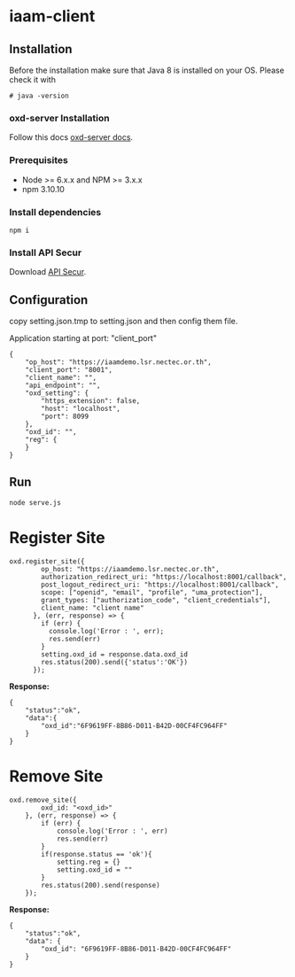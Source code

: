 # iaam-client
## Installation
Before the installation make sure that Java 8 is installed on your OS. Please check it with
```
# java -version
```

### oxd-server Installation
Follow this docs [oxd-server docs](https://gluu.org/docs/oxd/3.1.4/install/).


### Prerequisites
- Node >= 6.x.x and NPM >= 3.x.x
- npm 3.10.10


### Install dependencies 

```
npm i
```       

### Install API Secur
Download [API Secur](https://github.com/jponharn/api-secur).

## Configuration
copy setting.json.tmp to setting.json and then config them file.

Application starting at port: "client_port"
```
{
    "op_host": "https://iaamdemo.lsr.nectec.or.th",
    "client_port": "8001",
    "client_name": "",
    "api_endpoint": "",
    "oxd_setting": {
        "https_extension": false,
        "host": "localhost",
        "port": 8099
    },
    "oxd_id": "",
    "reg": {
    }
}
```    

## Run
```
node serve.js
```

# Register Site
```
oxd.register_site({
        op_host: "https://iaamdemo.lsr.nectec.or.th",
        authorization_redirect_uri: "https://localhost:8001/callback",
        post_logout_redirect_uri: "https://localhost:8001/callback",
        scope: ["openid", "email", "profile", "uma_protection"],
        grant_types: ["authorization_code", "client_credentials"],
        client_name: "client name"
      }, (err, response) => {
        if (err) {
          console.log('Error : ', err);
          res.send(err)
        }
        setting.oxd_id = response.data.oxd_id
        res.status(200).send({'status':'OK'})
      });
```
**Response:**
```
{
    "status":"ok",
    "data":{
        "oxd_id":"6F9619FF-8B86-D011-B42D-00CF4FC964FF"
    }
}
```

# Remove Site
```
oxd.remove_site({
        oxd_id: "<oxd_id>"
    }, (err, response) => {
        if (err) {
            console.log('Error : ', err)
            res.send(err)
        }
        if(response.status == 'ok'){
            setting.reg = {}
            setting.oxd_id = ""
        }
        res.status(200).send(response)
    });
```
**Response:**
```
{
    "status":"ok",
    "data": {
        "oxd_id": "6F9619FF-8B86-D011-B42D-00CF4FC964FF"
    }
}
```
